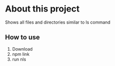 # About this project

Shows all files and directories similar to ls command

## How to use

1. Download
2. npm link
3. run nls
